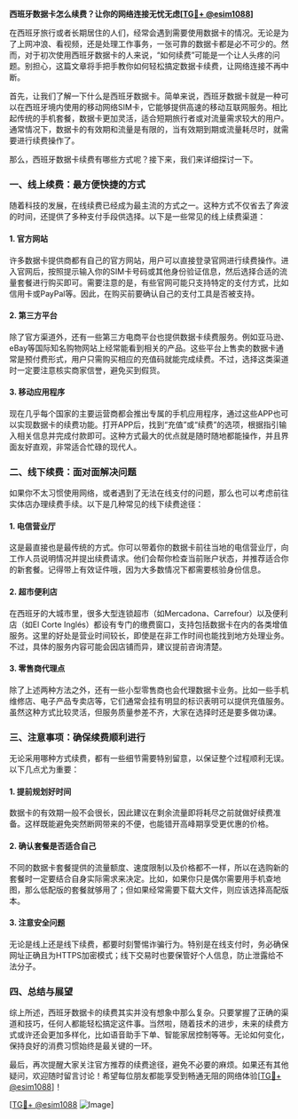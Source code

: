 **西班牙数据卡怎么续费？让你的网络连接无忧无虑[[TG💪+ @esim1088](https://t.me/s/esim1088)]**

在西班牙旅行或者长期居住的人们，经常会遇到需要使用数据卡的情况。无论是为了上网冲浪、看视频，还是处理工作事务，一张可靠的数据卡都是必不可少的。然而，对于初次使用西班牙数据卡的人来说，“如何续费”可能是一个让人头疼的问题。别担心，这篇文章将手把手教你如何轻松搞定数据卡续费，让网络连接不再中断。

首先，让我们了解一下什么是西班牙数据卡。简单来说，西班牙数据卡就是一种可以在西班牙境内使用的移动网络SIM卡，它能够提供高速的移动互联网服务。相比起传统的手机套餐，数据卡更加灵活，适合短期旅行者或对流量需求较大的用户。通常情况下，数据卡的有效期和流量是有限的，当有效期到期或流量耗尽时，就需要进行续费操作了。

那么，西班牙数据卡续费有哪些方式呢？接下来，我们来详细探讨一下。

### **一、线上续费：最方便快捷的方式**

随着科技的发展，在线续费已经成为最主流的方式之一。这种方式不仅省去了奔波的时间，还提供了多种支付手段供选择。以下是一些常见的线上续费渠道：

#### **1. 官方网站**
许多数据卡提供商都有自己的官方网站，用户可以直接登录官网进行续费操作。进入官网后，按照提示输入你的SIM卡号码或其他身份验证信息，然后选择合适的流量套餐进行购买即可。需要注意的是，有些官网可能只支持特定的支付方式，比如信用卡或PayPal等。因此，在购买前要确认自己的支付工具是否被支持。

#### **2. 第三方平台**
除了官方渠道外，还有一些第三方电商平台也提供数据卡续费服务。例如亚马逊、eBay等国际知名购物网站上经常能看到相关的产品。这些平台上售卖的数据卡通常是预付费形式，用户只需购买相应的充值码就能完成续费。不过，选择这类渠道时一定要注意核实商家信誉，避免买到假货。

#### **3. 移动应用程序**
现在几乎每个国家的主要运营商都会推出专属的手机应用程序，通过这些APP也可以实现数据卡的续费功能。打开APP后，找到“充值”或“续费”的选项，根据指引输入相关信息并完成付款即可。这种方式最大的优点就是随时随地都能操作，并且界面友好直观，非常适合忙碌的现代人。

### **二、线下续费：面对面解决问题**

如果你不太习惯使用网络，或者遇到了无法在线支付的问题，那么也可以考虑前往实体店办理续费手续。以下是几种常见的线下续费途径：

#### **1. 电信营业厅**
这是最直接也是最传统的方式。你可以带着你的数据卡前往当地的电信营业厅，向工作人员说明情况并提出续费请求。他们会帮你检查当前账户状态，并推荐适合你的新套餐。记得带上有效证件哦，因为大多数情况下都需要核验身份信息。

#### **2. 超市便利店**
在西班牙的大城市里，很多大型连锁超市（如Mercadona、Carrefour）以及便利店（如El Corte Inglés）都设有专门的缴费窗口，支持包括数据卡在内的各类增值服务。这里的好处是营业时间较长，即使是在非工作时间也能找到地方处理业务。不过，具体的服务内容可能会因店铺而异，建议提前咨询清楚。

#### **3. 零售商代理点**
除了上述两种方法之外，还有一些小型零售商也会代理数据卡业务。比如一些手机维修店、电子产品专卖店等，它们通常会挂有明显的标识表明可以提供充值服务。虽然这种方式比较灵活，但服务质量参差不齐，大家在选择时还是要多做功课。

### **三、注意事项：确保续费顺利进行**

无论采用哪种方式续费，都有一些细节需要特别留意，以保证整个过程顺利无误。以下几点尤为重要：

#### **1. 提前规划好时间**
数据卡的有效期一般不会很长，因此建议在剩余流量即将耗尽之前就做好续费准备。这样既能避免突然断网带来的不便，也能错开高峰期享受更优惠的价格。

#### **2. 确认套餐是否适合自己**
不同的数据卡套餐提供的流量额度、速度限制以及价格都不一样，所以在选购新的套餐时一定要结合自身实际需求来决定。比如，如果你只是偶尔需要用手机查地图，那么低配版的套餐就够用了；但如果经常需要下载大文件，则应该选择高配版本。

#### **3. 注意安全问题**
无论是线上还是线下续费，都要时刻警惕诈骗行为。特别是在线支付时，务必确保网址正确且为HTTPS加密模式；线下交易时也要保管好个人信息，防止泄露给不法分子。

### **四、总结与展望**

综上所述，西班牙数据卡的续费其实并没有想象中那么复杂。只要掌握了正确的渠道和技巧，任何人都能轻松搞定这件事。当然啦，随着技术的进步，未来的续费方式或许还会更加多样化，比如语音助手下单、智能家居控制等等。无论如何变化，保持良好的消费习惯始终是最关键的一环。

最后，再次提醒大家关注官方推荐的续费途径，避免不必要的麻烦。如果还有其他疑问，欢迎随时留言讨论！希望每位朋友都能享受到畅通无阻的网络体验[[TG💪+ @esim1088](https://t.me/s/esim1088)]！

[[TG💪+ @esim1088](https://t.me/s/esim1088) ![Image](https://i.postimg.cc/4NQfJmqS/Snipaste-2025-05-13-00-14-12.png)]